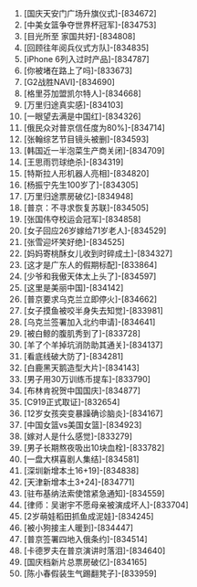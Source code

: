 
1. [国庆天安门广场升旗仪式]-[834672]
1. [中美女篮争夺世界杯冠军]-[834753]
1. [目光所至 家国共好]-[834808]
1. [回顾往年阅兵仪式方队]-[834835]
1. [iPhone 6列入过时产品]-[834787]
1. [你被堵在路上了吗]-[833673]
1. [G2战胜NAVI]-[834690]
1. [格里芬加盟凯尔特人]-[834668]
1. [万里归途真实感]-[834103]
1. [一眼望去满是中国红]-[834326]
1. [俄民众对普京信任度为80%]-[834714]
1. [张翰综艺节目镜头被删]-[834593]
1. [韩国近一半泡菜生产商关闭]-[834709]
1. [王思雨罚球绝杀]-[834319]
1. [特斯拉人形机器人亮相]-[834820]
1. [杨振宁先生100岁了]-[834305]
1. [万里归途票房破亿]-[834948]
1. [普京：不寻求恢复苏联]-[834505]
1. [张国伟夺校运会冠军]-[834858]
1. [女子回应26岁嫁给71岁老人]-[834529]
1. [张雪迎坏笑好绝]-[834525]
1. [妈妈寄桃酥女儿收到时碎成土]-[834327]
1. [这才是广东人的假期标配]-[833864]
1. [少爷和我傲天体太上头了]-[834597]
1. [这里是美丽中国]-[834142]
1. [普京要求乌克兰立即停火]-[834662]
1. [女子摸鱼被咬半身失去知觉]-[833981]
1. [乌克兰签署加入北约申请]-[834641]
1. [被白鲸的腹肌秀到了]-[833728]
1. [羊了个羊掉坑消防助其通关]-[834137]
1. [看底线破大防了]-[834281]
1. [白鹿黑天鹅造型大片]-[834143]
1. [男子用30万训练币提车]-[833790]
1. [布林肯祝贺中国国庆]-[834877]
1. [C919正式取证]-[832654]
1. [12岁女孩突变暴躁确诊脑炎]-[834167]
1. [中国女篮vs美国女篮]-[834923]
1. [嫁对人是什么感觉]-[833279]
1. [男子长期熬夜吸出10块血栓]-[833782]
1. [一盘大棋喜剧人集结]-[834581]
1. [深圳新增本土16+19]-[834838]
1. [天津新增本土3+24]-[834771]
1. [驻布基纳法索使馆紧急通知]-[834559]
1. [律师：吴谢宇不愿母亲被演成坏人]-[833704]
1. [2岁萌娃稻田抓鱼成泥娃]-[834245]
1. [被小狗接主人暖到]-[834447]
1. [普京签署四地入俄条约]-[834514]
1. [卡德罗夫在普京演讲时落泪]-[834640]
1. [国庆档新片总票房破亿]-[834165]
1. [陈小春假装生气踢翻凳子]-[833959]
